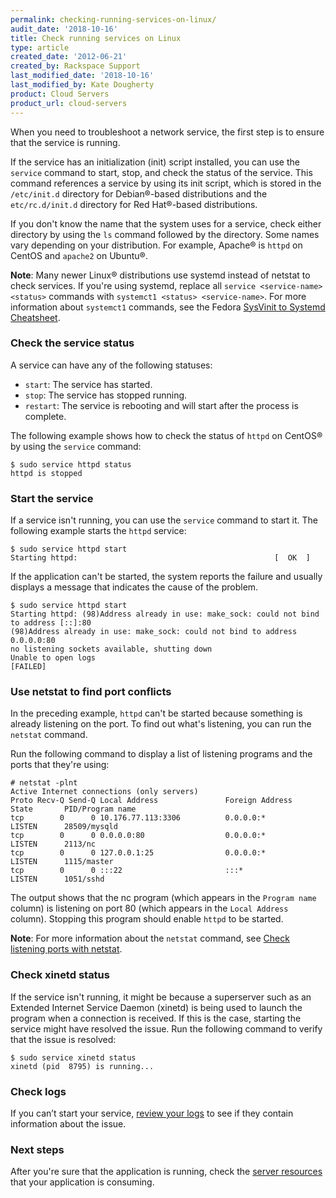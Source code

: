 ```yaml
---
permalink: checking-running-services-on-linux/
audit_date: '2018-10-16'
title: Check running services on Linux
type: article
created_date: '2012-06-21'
created_by: Rackspace Support
last_modified_date: '2018-10-16'
last_modified_by: Kate Dougherty
product: Cloud Servers
product_url: cloud-servers
---
```


When you need to troubleshoot a network service, the first step is to ensure
that the service is running.

If the service has an initialization (init) script installed, you can use the
`service` command to start, stop, and check the status of the service. This
command references a service by using its init script, which is stored in the
`/etc/init.d` directory for Debian&reg;-based distributions and the
`etc/rc.d/init.d` directory for Red Hat&reg;-based distributions.

If you don't know the name that the system uses for a service, check either
directory by using the `ls` command followed by the directory. Some names vary
depending on your distribution. For example, Apache&reg; is `httpd` on CentOS
and `apache2` on Ubuntu&reg;.

**Note**: Many newer Linux&reg; distributions use systemd instead of netstat to check services. If you're using systemd, replace all `service <service-name> <status>` commands with `systemct1 <status> <service-name>`. For more information about `systemct1` commands, see the Fedora [SysVinit to Systemd Cheatsheet](https://fedoraproject.org/wiki/SysVinit_to_Systemd_Cheatsheet).

### Check the service status

A service can have any of the following statuses:

- `start`: The service has started.
- `stop`: The service has stopped running.
- `restart`: The service is rebooting and will start after the process is
  complete.

The following example shows how to check the status of `httpd` on CentOS&reg;
by using the `service` command:

    $ sudo service httpd status
    httpd is stopped

### Start the service

If a service isn't running, you can use the `service` command to start it. The
following example starts the `httpd` service:

    $ sudo service httpd start
    Starting httpd:                                            [  OK  ]

If the application can't be started, the system reports the
failure and usually displays a message that indicates the cause of the problem.

    $ sudo service httpd start
    Starting httpd: (98)Address already in use: make_sock: could not bind to address [::]:80
    (98)Address already in use: make_sock: could not bind to address 0.0.0.0:80
    no listening sockets available, shutting down
    Unable to open logs
    [FAILED]

### Use netstat to find port conflicts

In the preceding example, `httpd` can't be started because something is
already listening on the port. To find out what's listening, you can run the
`netstat` command.

Run the following command to display a list of listening programs and the
ports that they're using:

    # netstat -plnt
    Active Internet connections (only servers)
    Proto Recv-Q Send-Q Local Address               Foreign Address             State       PID/Program name
    tcp        0      0 10.176.77.113:3306          0.0.0.0:*                   LISTEN      28509/mysqld
    tcp        0      0 0.0.0.0:80                  0.0.0.0:*                   LISTEN      2113/nc
    tcp        0      0 127.0.0.1:25                0.0.0.0:*                   LISTEN      1115/master
    tcp        0      0 :::22                       :::*                        LISTEN      1051/sshd

The output shows that the nc program (which appears in the `Program name`
column) is listening on port 80 (which appears in the `Local Address`
column). Stopping this program should enable `httpd` to be started.

**Note**: For more information about the `netstat` command, see [Check listening ports with netstat](/how-to/checking-listening-ports-with-netstat).

### Check xinetd status

If the service isn't running, it might be because a superserver such as
an Extended Internet Service Daemon (xinetd) is being used to launch the
program when a connection is received. If this is the case, starting the
service might have resolved the issue. Run the following command to verify
that the issue is resolved:

    $ sudo service xinetd status
    xinetd (pid  8795) is running...

### Check logs

If you can’t start your service, [review your
logs](https://community.rackspace.com/products/f/25/t/531) to see if they
contain information about the issue.

### Next steps
After you're sure that the application is running, check the
[server resources](/how-to/checking-system-load-on-linux) that
your application is consuming.
